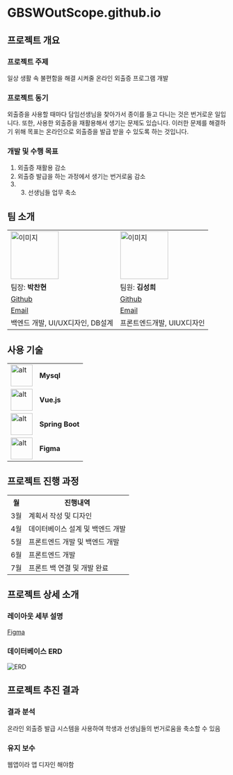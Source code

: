 # GBSWOutScope.github.io

## 프로젝트 개요
### 프로젝트 주제
일상 생활 속 불편함을 해결 시켜줄 온라인 외출증 프로그램 개발

### 프로젝트 동기
외출증을 사용할 때마다 담임선생님을 찾아가서 종이를 들고 다니는 것은 번거로운 일입니다. 
또한, 사용한 외출증을 재활용해서 생기는 문제도 있습니다. 
이러한 문제를 해결하기 위해 목표는 온라인으로 외출증을 발급 받을 수 있도록 하는 것입니다.

### 개발 및 수행 목표
1. 외출증 재활용 감소
2. 외출증 발급을 하는 과정에서 생기는 번거로움 감소
3. 3. 선생님들 업무 축소

## 팀 소개
<table>
  <tr>
    <td> <img src=""  alt="이미지" width = 110px height = 110px ></td>
    <td><img src="" alt="이미지" width = 110px height = 110px></td>
   </tr>
   <tr>
    <td>팀장: <strong>박찬현</strong></td>
    <td>팀원: <strong>김성희</strong></td>
  </tr>
  <tr>
    <td><a href="https://github.com/Hanavi999">Github</a></td>
    <td><a href="https://github.com/ksh1117">Github</a></td>
  </tr>
  <tr>
    <td><a href="mailto:chanhyeon777@gmail.com">Email</a></td>
    <td><a href="mailto:rtg20051117@gmail.com">Email</a></td>
  </tr>
  <tr>
    <td>백엔드 개발, UI/UX디자인, DB설계</td>
    <td>프론트엔드개발, UIUX디자인</td>
  </tr>
</table>

## 사용 기술
<table>
  <tr>
    <td><img src="https://1000logos.net/wp-content/uploads/2020/08/MySQL-Logo.png" alt="alt" width=50px height=50px /></td>
    <td><strong>Mysql</strong></td>
  </tr>
  <tr>
    <td><img src="https://upload.wikimedia.org/wikipedia/commons/thumb/9/95/Vue.js_Logo_2.svg/2367px-Vue.js_Logo_2.svg.png" alt="alt" width=50px height=50px /></td>
    <td><strong>Vue.js</strong></td>
  </tr>
  <tr>
    <td><img src="https://upload.wikimedia.org/wikipedia/commons/thumb/4/44/Spring_Framework_Logo_2018.svg/1200px-Spring_Framework_Logo_2018.svg.png" alt="alt" width=50px height=50px /></td>
    <td><strong>Spring Boot</strong></td>
  </tr>
  <tr>
    <td><img src="https://upload.wikimedia.org/wikipedia/commons/thumb/3/33/Figma-logo.svg/1667px-Figma-logo.svg.png" alt="alt" width=50px height=50px /></td>
    <td><strong>Figma</strong></td>
  </tr>
</table>

## 프로젝트 진행 과정
<table>
  <tr>
    <th>월</th>
    <th>진행내역</th>
  </tr>
  <tr>
    <td>3월</td>
    <td>계획서 작성 및 디자인</td>
  </tr>
  <tr>
    <td>4월</td>
    <td>데이터베이스 설계 및 백엔드 개발</td>
  </tr>
  <tr>
    <td>5월</td>
    <td>프론트엔드 개발 및 백엔드 개발</td>
  </tr>
  <tr>
    <td>6월</td>
    <td>프론트엔드 개발</td>
  </tr>
  <tr>
    <td>7월</td>
    <td>프론트 백 연결 및 개발 완료</td>
  </tr>
</table>

## 프로젝트 상세 소개
### 레이아웃 세부 설명
[Figma](https://www.figma.com/file/q4A965g4ysrWFztPcNHupG/%EC%99%B8%EC%B6%9C%EC%A6%9D-%EC%9E%91%EC%84%B1-%ED%94%84%EB%A1%9C%EA%B7%B8%EB%9E%A8?type=design&node-id=1-20&mode=design&t=z4Lq3ji6v4Egj7QU-0)
### 데이터베이스 ERD
![ERD](https://drive.google.com/file/d/1DkmNzAQ41j3_P9ede_hK3LB6eEaucJFU/view)


## 프로젝트 추진 결과
### 결과 분석
온라인 외출증 발급 시스템을 사용하여 학생과 선생님들의 번거로움을 축소할 수 있음
### 유지 보수
웹앱이라 앱 디자인 해야함
